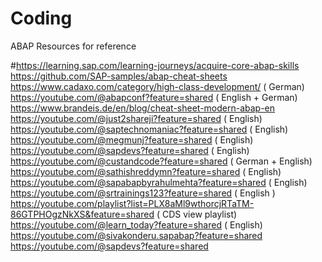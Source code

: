 # Coding

ABAP Resources for reference 

#https://learning.sap.com/learning-journeys/acquire-core-abap-skills
https://github.com/SAP-samples/abap-cheat-sheets
https://www.cadaxo.com/category/high-class-development/
( German)
https://youtube.com/@abapconf?feature=shared
( English + German)
https://www.brandeis.de/en/blog/cheat-sheet-modern-abap-en
https://youtube.com/@just2shareji?feature=shared
( English)
https://youtube.com/@saptechnomaniac?feature=shared
( English)
https://youtube.com/@megmunj?feature=shared
( English)
https://youtube.com/@sapdevs?feature=shared
( English)
https://youtube.com/@custandcode?feature=shared
( German + English) https://youtube.com/@sathishreddymn?feature=shared
( English)
https://youtube.com/@sapabapbyrahulmehta?feature=shared
( English)
https://youtube.com/@srtrainings123?feature=shared
( English )
https://youtube.com/playlist?list=PLX8aMl9wthorcjRTaTM-86GTPHOgzNkXS&feature=shared
( CDS view playlist)
https://youtube.com/@learn_today?feature=shared
( English)
https://youtube.com/@sivakonderu.sapabap?feature=shared
https://youtube.com/@sapdevs?feature=shared
